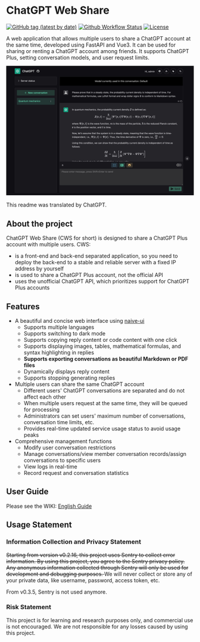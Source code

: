 # ChatGPT Web Share

[![GitHub tag (latest by date)](https://img.shields.io/github/v/tag/moeakwak/chatgpt-web-share?label=container&logo=docker)](https://github.com/moeakwak/chatgpt-web-share/pkgs/container/chatgpt-web-share)
[![Github Workflow Status](https://img.shields.io/github/actions/workflow/status/moeakwak/chatgpt-web-share/docker-image.yml?label=build)](https://github.com/moeakwak/chatgpt-web-share/actions)
[![License](https://img.shields.io/github/license/moeakwak/chatgpt-web-share)](https://github.com/moeakwak/chatgpt-web-share/blob/main/LICENSE)

A web application that allows multiple users to share a ChatGPT account at the same time, developed using FastAPI and Vue3. It can be used for sharing or renting a ChatGPT account among friends. It supports ChatGPT Plus, setting conversation models, and user request limits.

![screenshot](docs/screenshot.en.jpeg)

This readme was translated by ChatGPT.

## About the project

ChatGPT Web Share (CWS for short) is designed to share a ChatGPT Plus account with multiple users. CWS:
- is a front-end and back-end separated application, so you need to deploy the back-end to a stable and reliable server with a fixed IP address by yourself
- is used to share a ChatGPT Plus account, not the official API
- uses the unofficial ChatGPT API, which prioritizes support for ChatGPT Plus accounts

## Features

- A beautiful and concise web interface using [naive-ui](https://www.naiveui.com/)
  - Supports multiple languages
  - Supports switching to dark mode
  - Supports copying reply content or code content with one click
  - Supports displaying images, tables, mathematical formulas, and syntax highlighting in replies
  - **Supports exporting conversations as beautiful Markdown or PDF files**
  - Dynamically displays reply content
  - Supports stopping generating replies
- Multiple users can share the same ChatGPT account
  - Different users' ChatGPT conversations are separated and do not affect each other
  - When multiple users request at the same time, they will be queued for processing
  - Administrators can set users' maximum number of conversations, conversation time limits, etc.
  - Provides real-time updated service usage status to avoid usage peaks
- Comprehensive management functions
  - Modify user conversation restrictions
  - Manage conversations/view member conversation records/assign conversations to specific users
  - View logs in real-time
  - Record request and conversation statistics

## User Guide

Please see the WIKI: [English Guide](https://github.com/moeakwak/chatgpt-web-share/wiki/English-Guide)

## Usage Statement

### Information Collection and Privacy Statement

<del>Starting from version v0.2.16, this project uses Sentry to collect error information. By using this project, you agree to the Sentry privacy policy. Any anonymous information collected through Sentry will only be used for development and debugging purposes. </del>We will never collect or store any of your private data, like username, password, access token, etc.

From v0.3.5, Sentry is not used anymore.

### Risk Statement

This project is for learning and research purposes only, and commercial use is not encouraged. We are not responsible for any losses caused by using this project.